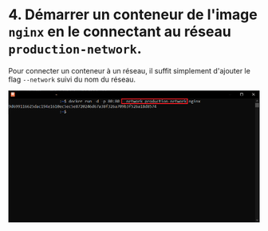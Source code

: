 # 4. Démarrer un conteneur de l'image ``nginx`` en le connectant au réseau ``production-network``.

Pour connecter un conteneur à un réseau, il suffit simplement d'ajouter le flag `--network` suivi du nom du réseau.

![](./assets/cli.png)
